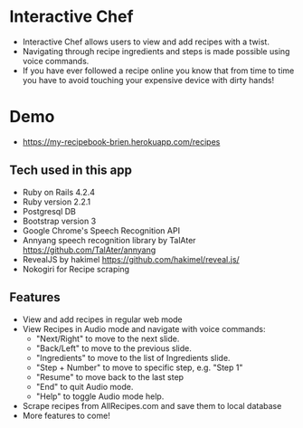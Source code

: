 # Interactive Chef
  - Interactive Chef allows users to view and add recipes with a twist.
  - Navigating through recipe ingredients and steps is made possible using voice commands.
  - If you have ever followed a recipe online you know that from time to time you have to avoid touching your expensive device with dirty hands!

# Demo

  - https://my-recipebook-brien.herokuapp.com/recipes

## Tech used in this app
  - Ruby on Rails 4.2.4
  - Ruby version 2.2.1
  - Postgresql DB
  - Bootstrap version 3
  - Google Chrome's Speech Recognition API
  - Annyang speech recognition library by TalAter https://github.com/TalAter/annyang
  - RevealJS by hakimel https://github.com/hakimel/reveal.js/
  - Nokogiri for Recipe scraping

## Features
  - View and add recipes in regular web mode
  - View Recipes in Audio mode and navigate with voice commands:
    + "Next/Right" to move to the next slide.
    + "Back/Left" to move to the previous slide.
    + "Ingredients" to move to the list of Ingredients slide.
    + "Step + Number" to move to specific step, e.g. "Step 1"
    + "Resume" to move back to the last step
    + "End" to quit Audio mode.
    + "Help" to toggle Audio mode help.
  - Scrape recipes from AllRecipes.com and save them to local database
  - More features to come!
